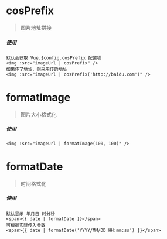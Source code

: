 # cosPrefix
> 图片地址拼接


##### 使用
```vue
默认会获取 Vue.$config.cosPrefix 配置项
<img :src="imageUrl | cosPrefix" />
如果传了地址，则采用传的地址
<img :src="imageUrl | cosPrefix('http://baidu.com')" />
```

# formatImage
> 图片大小格式化

##### 使用
```vue
<img :src="imageUrl | formatImage(100, 100)" />
```

# formatDate
> 时间格式化  

##### 使用
```vue
默认显示 年月日 时分秒
<span>{{ date | formatDate }}</span>
可根据实际传入参数
<span>{{ date | formatDate('YYYY/MM/DD HH:mm:ss') }}</span>
```

